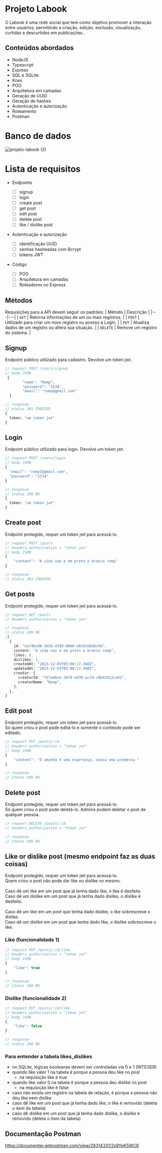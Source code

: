 # Projeto Labook

O Labook é uma rede social que tem como objetivo promover a interação entre usuários, permitindo a criação, edição, exclusão, visualização, curtidas e descurtidas em publicações..<br>

## Conteúdos abordados

- NodeJS
- Typescript
- Express
- SQL e SQLite
- Knex
- POO
- Arquitetura em camadas
- Geração de UUID
- Geração de hashes
- Autenticação e autorização
- Roteamento
- Postman

# Banco de dados

![projeto-labook (2)](https://user-images.githubusercontent.com/29845719/216036534-2b3dfb48-7782-411a-bffd-36245b78594e.png)

# Lista de requisitos

- Endpoints

  - [ ] signup
  - [ ] login
  - [ ] create post
  - [ ] get post
  - [ ] edit post
  - [ ] delete post
  - [ ] like / dislike post

- Autenticação e autorização

  - [ ] identificação UUID
  - [ ] senhas hasheadas com Bcrypt
  - [ ] tokens JWT

- Código
  - [ ] POO
  - [ ] Arquitetura em camadas
  - [ ] Roteadores no Express

## Métodos

Requisições para a API devem seguir os padrões:
| Método | Descrição |
|---|---|
| `GET` | Retorna informações de um ou mais registros. |
| `POST` | Utilizado para criar um novo registro ou acesso a Login. |
| `PUT` | Atualiza dados de um registro ou altera sua situação. |
| `DELETE` | Remove um registro do sistema. |

## Signup

Endpoint público utilizado para cadastro. Devolve um token jwt.

```typescript
// request POST /users/signup
// body JSON
 {
        "name": "Romp",
        "password": "1234",
        "email": "romp@gmail.com"
  }

// response
// status 201 CREATED
{
  token: "um token jwt"
}
```

## Login

Endpoint público utilizado para login. Devolve um token jwt.

```typescript
// request POST /users/login
// body JSON
{
  "email": "romp1@gmail.com",
  "password": "1234"
}

// response
// status 200 OK
{
  token: "um token jwt"
}
```

## Create post

Endpoint protegido, requer um token jwt para acessá-lo.

```typescript
// request POST /posts
// headers.authorization = "token jwt"
// body JSON
{
    "content": "A vida nao é em preto e branco romp"
}

// response
// status 201 CREATED
```

## Get posts

Endpoint protegido, requer um token jwt para acessá-lo.

```typescript
// request GET /posts
// headers.authorization = "token jwt"

// response
// status 200 OK
;[
  {
    id: "ea740c08-3d26-4399-90db-e019cb02bc95",
    content: "A vida nao é em preto e branco romp",
    likes: 0,
    dislikes: 1,
    createdAt: "2023-12-03T03:08:17.348Z",
    updatedAt: "2023-12-03T03:08:17.348Z",
    creator: {
      creatorId: "f27ad6ce-10f0-4d76-ac19-c8b43412ce41",
      creatorName: "Romp",
    },
  },
]
```

## Edit post

Endpoint protegido, requer um token jwt para acessá-lo.<br>
Só quem criou o post pode editá-lo e somente o conteúdo pode ser editado.

```typescript
// request PUT /posts/:id
// headers.authorization = "token jwt"
// body JSON
{
    "content": "O amanhã é uma esperança, nunca uma promessa "
}

// response
// status 200 OK
```

## Delete post

Endpoint protegido, requer um token jwt para acessá-lo.<br>
Só quem criou o post pode deletá-lo. Admins podem deletar o post de qualquer pessoa.

```typescript
// request DELETE /posts/:id
// headers.authorization = "token jwt"

// response
// status 200 OK
```

## Like or dislike post (mesmo endpoint faz as duas coisas)

Endpoint protegido, requer um token jwt para acessá-lo.<br>
Quem criou o post não pode dar like ou dislike no mesmo.<br><br>
Caso dê um like em um post que já tenha dado like, o like é desfeito.<br>
Caso dê um dislike em um post que já tenha dado dislike, o dislike é desfeito.<br><br>
Caso dê um like em um post que tenha dado dislike, o like sobrescreve o dislike.<br>
Caso dê um dislike em um post que tenha dado like, o dislike sobrescreve o like.

### Like (funcionalidade 1)

```typescript
// request PUT /posts/:id/like
// headers.authorization = "token jwt"
// body JSON
{
    "like": true
}

// response
// status 200 OK
```

### Dislike (funcionalidade 2)

```typescript
// request PUT /posts/:id/like
// headers.authorization = "token jwt"
// body JSON
{
    "like": false
}

// response
// status 200 OK
```

### Para entender a tabela likes_dislikes

- no SQLite, lógicas booleanas devem ser controladas via 0 e 1 (INTEGER)
- quando like valer 1 na tabela é porque a pessoa deu like no post
  - na requisição like é true
- quando like valor 0 na tabela é porque a pessoa deu dislike no post
  - na requisição like é false
- caso não exista um registro na tabela de relação, é porque a pessoa não deu like nem dislike
- caso dê like em um post que já tenha dado like, o like é removido (deleta o item da tabela)
- caso dê dislike em um post que já tenha dado dislike, o dislike é removido (deleta o item da tabela)

## Documentação Postman

https://documenter.getpostman.com/view/28314331/2s9YeK5WC6
